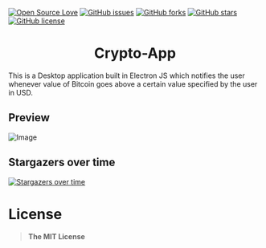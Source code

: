 [![Open Source Love](https://badges.frapsoft.com/os/v1/open-source.png?v=103)](https://github.com/ellerbrock/open-source-badges/) [![GitHub issues](https://img.shields.io/github/issues/jamesgeorge007/Crypto-App.svg)](https://github.com/jamesgeorge007/Crypto-App/issues)  [![GitHub forks](https://img.shields.io/github/forks/jamesgeorge007/Crypto-App.svg)](https://github.com/jamesgeorge007/Crypto-App/network)  [![GitHub stars](https://img.shields.io/github/stars/jamesgeorge007/Crypto-App.svg)](https://github.com/jamesgeorge007/Crypto-App/stargazers) [![GitHub license](https://img.shields.io/github/license/jamesgeorge007/Crypto-App.svg)](https://github.com/jamesgeorge007/Crypto-App/blob/master/LICENSE)

<h1 align="center"> Crypto-App </h1>

This is a Desktop application built in Electron JS which notifies the user whenever value of Bitcoin goes above a certain value specified by the user in USD.

## Preview

![Image](https://github.com/jamesgeorge007/Crypto-App-in-Electron-JS/blob/master/src/assets/preview/main_window.JPG)

## Stargazers over time

[![Stargazers over time](https://starcharts.herokuapp.com/jamesgeorge007/Crypto-App.svg)](https://starcharts.herokuapp.com/jamesgeorge007/Crypto-App)

# License

> **The MIT License**

